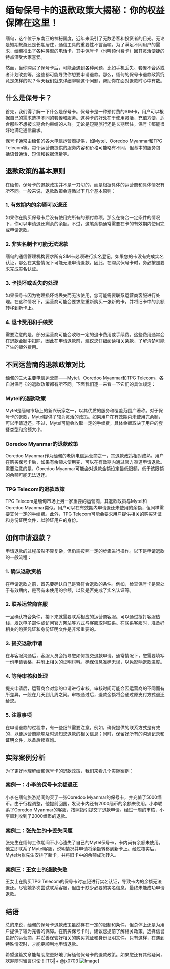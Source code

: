 # 缅甸保号卡的退款政策大揭秘：你的权益保障在这里！

缅甸，这个位于东南亚的神秘国度，近年来吸引了无数游客和投资者的目光。无论是短期旅游还是长期居住，通信工具的重要性不言而喻。为了满足不同用户的需求，缅甸推出了各种类型的电话卡，其中保号卡（也叫预付费卡）因其灵活便捷的特点深受大家喜爱。

然而，当你购买了保号卡后，可能会遇到各种问题，比如手机丢失、套餐不合适或者计划改变等，这些都可能导致你想要申请退款。那么，缅甸的保号卡退款政策究竟是怎样的呢？今天我们就来详细聊聊这个问题，帮助你在面对退款时心中有数。

## 什么是保号卡？

首先，我们得了解一下什么是保号卡。保号卡是一种预付费的SIM卡，用户可以根据自己的需求选择不同的套餐和服务。这种卡的好处在于使用灵活，充值方便，适合那些不想被长期合约束缚的人群。无论是短期旅行还是长期居住，保号卡都能很好地满足通信需求。

保号卡通常由缅甸的各大电信运营商提供，如Mytel、Ooredoo Myanmar和TPG Telecom等。每个运营商提供的服务内容和价格可能略有不同，但基本的服务包括语音通话、短信和数据流量等。

## 退款政策的基本原则

在缅甸，保号卡的退款政策并不是一刀切的，而是根据具体的运营商和具体情况有所不同。一般来说，退款政策会遵循以下几个基本原则：

### 1. **有效期内的余额可以退还**
如果你在购买保号卡后没有使用完所有的预付款项，那么在符合一定条件的情况下，你可以申请退还剩余的余额。不过，这笔余额通常需要在卡的有效期内使用完或申请退款。

### 2. **非实名制卡可能无法退款**
缅甸的通信管理机构要求所有SIM卡必须进行实名登记。如果您的卡没有完成实名认证，那么在某些情况下可能无法申请退款。因此，在购买保号卡时，务必按照要求完成实名认证。

### 3. **卡损坏或丢失的处理**
如果保号卡因为物理损坏或丢失而无法使用，您可能需要联系运营商客服进行处理。在这种情况下，运营商可能会要求您重新购买一张新的卡，并将旧卡中的余额转移到新卡上。

### 4. **退卡费用和手续费**
需要注意的是，部分运营商可能会收取一定的退卡费用或手续费。这些费用通常会在退款金额中扣除，因此在申请退款前，建议您仔细阅读相关条款，了解清楚可能产生的额外费用。

## 不同运营商的退款政策对比

缅甸的三大主要电信运营商——Mytel、Ooredoo Myanmar和TPG Telecom，各自对保号卡的退款政策都有所不同。下面我们逐一来看一下它们的具体规定：

### Mytel的退款政策
Mytel是缅甸市场上的新兴玩家之一，以其优质的服务和覆盖范围广著称。对于保号卡的退款，Mytel提供了较为灵活的政策。如果用户在有效期内未使用完余额，可以申请退还。不过，Mytel可能会收取一定的手续费，具体金额取决于用户的套餐类型和余额大小。

### Ooredoo Myanmar的退款政策
Ooredoo Myanmar作为缅甸的老牌电信运营商之一，其退款政策相对成熟。用户在购买保号卡后，如果有余额未使用完，可以在有效期内通过官方渠道申请退款。需要注意的是，Ooredoo Myanmar可能会对退款金额设定最低限额，低于该限额的余额可能无法退还。

### TPG Telecom的退款政策
TPG Telecom是缅甸市场上另一家重要的运营商，其退款政策与Mytel和Ooredoo Myanmar类似。用户可以在有效期内申请退还未使用的余额，但同样需要支付一定的手续费。此外，TPG Telecom可能会要求用户提供相关的购买凭证和身份证明文件，以验证用户的身份。

## 如何申请退款？

申请退款的过程虽然不算复杂，但仍需按照一定的步骤进行操作。以下是申请退款的一般流程：

### 1. **确认退款资格**
在申请退款之前，首先要确认自己是否符合退款的条件。例如，检查保号卡是否处于有效期内，是否有未使用的余额，以及是否完成了实名认证等。

### 2. **联系运营商客服**
一旦确认符合条件，接下来就需要联系相应的运营商客服。可以通过拨打客服热线、发送电子邮件或访问官方网站等方式与客服取得联系。在联系客服时，准备好相关的购买凭证和身份证明文件是非常重要的。

### 3. **提交退款申请**
在与客服沟通后，客服人员会指导您如何提交退款申请。通常情况下，您需要填写一份申请表格，并附上相关的证明材料。确保信息准确无误，以免影响退款进度。

### 4. **等待审核和处理**
提交申请后，运营商会对您的申请进行审核。审核时间可能会因运营商的不同而有所差异，一般在几天到几周之间。审核通过后，退款金额将会通过原支付方式退还给您。

### 5. **注意事项**
在申请退款的过程中，有一些细节需要注意。例如，确保提供的联系方式是有效的，以便运营商能够及时通知您退款的相关信息；同时，保留好所有的沟通记录和证明文件，以备后续查询。

## 实际案例分析

为了更好地理解缅甸保号卡的退款政策，我们来看几个实际案例：

### 案例一：小李的保号卡余额退还
小李在缅甸旅游期间购买了一张Ooredoo Myanmar的保号卡，并充值了5000缅币。由于行程调整，他提前回国，发现卡内还有2000缅币的余额未使用。小李联系了Ooredoo Myanmar的客服，按照指引提交了退款申请。经过一周的审核，小李顺利收到了2000缅币的退款。

### 案例二：张先生的卡丢失问题
张先生在缅甸工作期间不小心遗失了自己的Mytel保号卡，卡内尚有余额未使用。他立即联系了Mytel客服，说明情况并申请将余额转移到新卡上。经过核实后，Mytel为张先生安排了新卡，并将旧卡中的余额成功转入。

### 案例三：王女士的退款失败
王女士在购买TPG Telecom的保号卡时忘记进行实名认证，导致卡内的余额无法退还。尽管她多次尝试联系客服，但由于缺少必要的实名信息，最终未能成功申请退款。

## 结语

总的来说，缅甸的保号卡退款政策虽然存在一定的限制和条件，但总体上还是为用户提供了较为完善的保障。在购买保号卡时，建议您提前了解相关政策，选择信誉良好的运营商，并妥善保管好相关的购买凭证和身份证明文件。只有这样，在遇到特殊情况时，才能更顺利地申请退款。

希望这篇文章能帮助您更好地了解缅甸保号卡的退款政策。如果您还有其他疑问，欢迎随时留言讨论！[TG💪+ @jx0703 ![Image](https://github.com/user-attachments/assets/dbca1d08-cadb-493c-b0ec-ad6f7a83f270)]